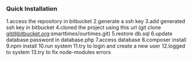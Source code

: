 
### Quick Installation


1.access the repository in bitbucket
2.generate a ssh key
3.add generated ssh key in bitbucket
4.cloned the project using this url (git clone git@bitbucket.org:smarttimes/ourtimes.git)
5.restore db.sql
6.update database password in database.php
7.access database
8.composer install
9.npm install
10.run system
11.try to login and create a new user
12.logged to system
13.try to fix node-modules errors



